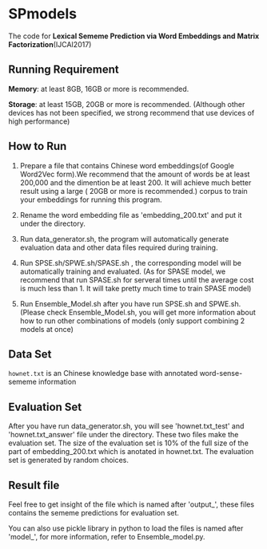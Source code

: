 # SPmodels
The code for **Lexical Sememe Prediction via Word Embeddings and Matrix Factorization**(IJCAI2017)

## Running Requirement
**Memory**: at least 8GB, 16GB or more is recommended.

**Storage**: at least 15GB, 20GB or more is recommended. 
(Although other devices has not been specified, we strong recommend that use devices of high performance)

## How to Run
1. Prepare a file that contains Chinese word embeddings(of Google Word2Vec form).We recommend that the amount of words be at least 200,000 and the dimention be at least 200. It will achieve much better result using a large ( 20GB or more is recommended.) corpus to train your embeddings for running this program.

2. Rename the word embedding file as 'embedding_200.txt' and put it under the directory.

3. Run data_generator.sh, the program will automatically generate evaluation data and other data files required during training.

4. Run SPSE.sh/SPWE.sh/SPASE.sh , the corresponding model will be automatically training and evaluated. 
(As for SPASE model, we recommend that run SPASE.sh for serveral times until the average cost is much less than 1. It will take pretty much time to train SPASE model)

5. Run Ensemble_Model.sh after you have run SPSE.sh and SPWE.sh. (Please check Ensemble_Model.sh, you will get more information about how to run other combinations of models (only support combining 2 models at once)

## Data Set
``hownet.txt`` is an Chinese knowledge base with annotated word-sense-sememe information
 
## Evaluation Set
 After you have run data_generator.sh, you will see 'hownet.txt_test' and 'hownet.txt_answer' file under the directory. These two files make the evaluation set. The size of the evaluation set is 10% of the full size of the part of embedding_200.txt which is anotated in hownet.txt. The evaluation set is generated by random choices.

## Result file
Feel free to get insight of the file which is named after 'output_', these files contains the sememe predictions for  evaluation set. 

You can also use pickle library in python to load the files is named after 'model_', for more information, refer to Ensemble_model.py. 
